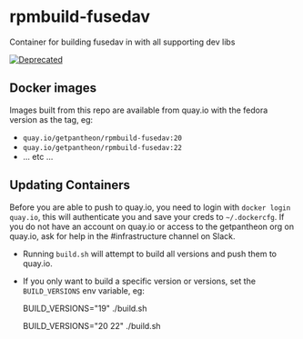 rpmbuild-fusedav
================
Container for building fusedav in with all supporting dev libs

[![Deprecated](https://img.shields.io/badge/Pantheon-Deprecated-yellow?logo=pantheon&color=FFDC28)](https://pantheon.io/docs/oss-support-levels#deprecated)

Docker images
-------------

Images built from this repo are available from quay.io with the fedora version as
the tag, eg:

- `quay.io/getpantheon/rpmbuild-fusedav:20`
- `quay.io/getpantheon/rpmbuild-fusedav:22`
- ... etc ...

Updating Containers
-------------------

Before you are able to push to quay.io, you need to login with `docker login quay.io`, this
will authenticate you and save your creds to `~/.dockercfg`. If you do not have an account
on quay.io or access to the getpantheon org on quay.io, ask for help in the
#infrastructure channel on Slack.

- Running `build.sh` will attempt to build all versions and push them to quay.io.

- If you only want to build a specific version or versions, set the `BUILD_VERSIONS` env
variable, eg:

    BUILD_VERSIONS="19" ./build.sh

    BUILD_VERSIONS="20 22" ./build.sh

